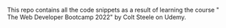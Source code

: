 This repo contains all the code snippets as a result of learning the course "
The Web Developer Bootcamp 2022" by Colt Steele on Udemy.